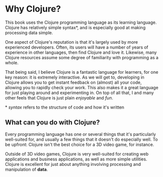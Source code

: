 # Why Clojure?

This book uses the Clojure programming language as its learning language.
Clojure has relatively simple syntax\*, and is especially good at making processing data simple.

One aspect of Clojure's reputation is that it's largely used by more
experienced developers. Often, its users will have a number of years of
experience in other languages, then find Clojure and love it. Likewise,
many Clojure resources assume some degree of familiarity with programming
as a whole.

That being said, I believe Clojure is a fantastic language for learners,
for one key reason: it is extremely interactive. As we will get to,
developing in Clojure allows you to get instant feedback on (almost)
all your code, allowing you to rapidly check your work. This also makes
it a great language for just playing around and experimenting in.
On top of all that, I and many other feels that Clojure is just plain
*enjoyable* and *fun*.

\* *syntax* refers to the structure of code and how it's written



## What can you do with Clojure?

Every programming language has one or several things that it's particularly
well-suited for, and usually a few things that it doesn't do especially well.
To be upfront: Clojure isn't the best choice for a 3D video game, for instance.

Outside of 3D video games, Clojure is very well-suited for creating web applications
and business applications, as well as more simple utilities.
Clojure is excellent for just about anything involving processing and manipulation of **data**.
